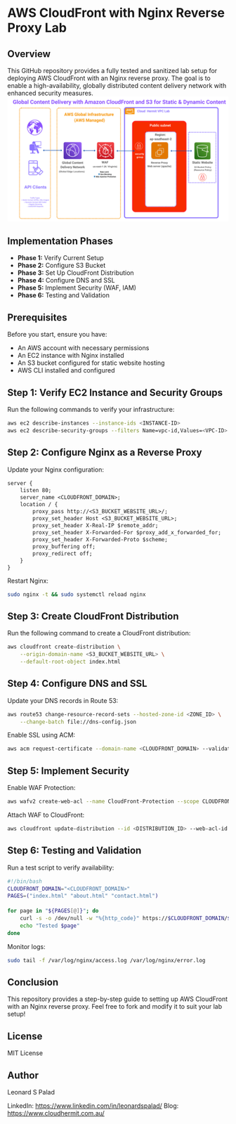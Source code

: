 # AWS CloudFront with Nginx Reverse Proxy Lab

## Overview

This GitHub repository provides a fully tested and sanitized lab setup for deploying AWS CloudFront with an Nginx reverse proxy. The goal is to enable a high-availability, globally distributed content delivery network with enhanced security measures.
![Architecture Diagram](docs/architect.png)

## Implementation Phases

- **Phase 1:** Verify Current Setup
- **Phase 2:** Configure S3 Bucket
- **Phase 3:** Set Up CloudFront Distribution
- **Phase 4:** Configure DNS and SSL
- **Phase 5:** Implement Security (WAF, IAM)
- **Phase 6:** Testing and Validation

## Prerequisites

Before you start, ensure you have:

- An AWS account with necessary permissions
- An EC2 instance with Nginx installed
- An S3 bucket configured for static website hosting
- AWS CLI installed and configured

## Step 1: Verify EC2 Instance and Security Groups

Run the following commands to verify your infrastructure:

```bash
aws ec2 describe-instances --instance-ids <INSTANCE-ID>
aws ec2 describe-security-groups --filters Name=vpc-id,Values=<VPC-ID>
```

## Step 2: Configure Nginx as a Reverse Proxy

Update your Nginx configuration:

```nginx
server {
    listen 80;
    server_name <CLOUDFRONT_DOMAIN>;
    location / {
        proxy_pass http://<S3_BUCKET_WEBSITE_URL>/;
        proxy_set_header Host <S3_BUCKET_WEBSITE_URL>;
        proxy_set_header X-Real-IP $remote_addr;
        proxy_set_header X-Forwarded-For $proxy_add_x_forwarded_for;
        proxy_set_header X-Forwarded-Proto $scheme;
        proxy_buffering off;
        proxy_redirect off;
    }
}
```

Restart Nginx:

```bash
sudo nginx -t && sudo systemctl reload nginx
```

## Step 3: Create CloudFront Distribution

Run the following command to create a CloudFront distribution:

```bash
aws cloudfront create-distribution \
    --origin-domain-name <S3_BUCKET_WEBSITE_URL> \
    --default-root-object index.html
```

## Step 4: Configure DNS and SSL

Update your DNS records in Route 53:

```bash
aws route53 change-resource-record-sets --hosted-zone-id <ZONE_ID> \
    --change-batch file://dns-config.json
```

Enable SSL using ACM:

```bash
aws acm request-certificate --domain-name <CLOUDFRONT_DOMAIN> --validation-method DNS
```

## Step 5: Implement Security

Enable WAF Protection:

```bash
aws wafv2 create-web-acl --name CloudFront-Protection --scope CLOUDFRONT --region us-east-1
```

Attach WAF to CloudFront:

```bash
aws cloudfront update-distribution --id <DISTRIBUTION_ID> --web-acl-id <WEB_ACL_ARN>
```

## Step 6: Testing and Validation

Run a test script to verify availability:

```bash
#!/bin/bash
CLOUDFRONT_DOMAIN="<CLOUDFRONT_DOMAIN>"
PAGES=("index.html" "about.html" "contact.html")

for page in "${PAGES[@]}"; do
    curl -s -o /dev/null -w "%{http_code}" https://$CLOUDFRONT_DOMAIN/$page
    echo "Tested $page"
done
```

Monitor logs:

```bash
sudo tail -f /var/log/nginx/access.log /var/log/nginx/error.log
```

## Conclusion

This repository provides a step-by-step guide to setting up AWS CloudFront with an Nginx reverse proxy. Feel free to fork and modify it to suit your lab setup!

## License

MIT License

## Author

Leonard S Palad

LinkedIn: https://www.linkedin.com/in/leonardspalad/
Blog: https://www.cloudhermit.com.au/
